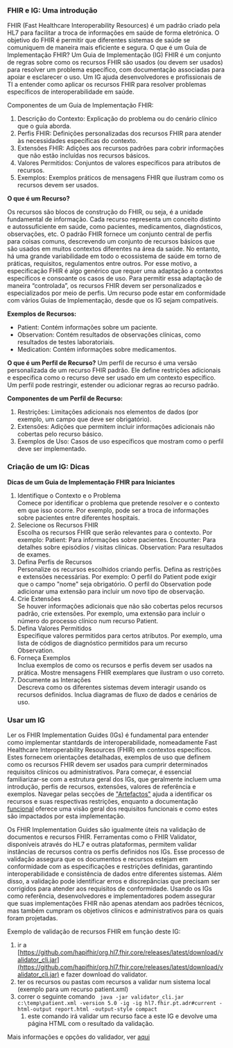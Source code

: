 ### FHIR e IG: Uma introdução

FHIR (Fast Healthcare Interoperability Resources) é um padrão criado pela HL7 para facilitar a troca de
informações em saúde de forma eletrónica. O objetivo do FHIR é permitir que diferentes sistemas de saúde se
comuniquem de maneira mais eficiente e segura.
O que é um Guia de Implementação FHIR?
Um Guia de Implementação (IG) FHIR é um conjunto de regras sobre como os recursos FHIR são usados (ou devem ser
usados) para resolver um problema específico, com documentação associadas para apoiar e esclarecer o uso. Um IG
ajuda desenvolvedores e profissionais de TI a entender como aplicar os recursos FHIR para resolver problemas
específicos de interoperabilidade em saúde.

Componentes de um Guia de Implementação FHIR:
1. Descrição do Contexto: Explicação do problema ou do cenário clínico que o guia aborda.
2. Perfis FHIR: Definições personalizadas dos recursos FHIR para atender às necessidades específicas do contexto.
3. Extensões FHIR: Adições aos recursos padrões para cobrir informações que não estão incluídas nos recursos
básicos.
4. Valores Permitidos: Conjuntos de valores específicos para atributos de recursos.
5. Exemplos: Exemplos práticos de mensagens FHIR que ilustram como os recursos devem ser usados.


**O que é um Recurso?**

Os recursos são blocos de construção do FHIR, ou seja, é a unidade fundamental de informação. Cada recurso representa
um conceito distinto e autossuficiente em saúde, como pacientes, medicamentos, diagnósticos, observações, etc.
O padrão FHIR fornece um conjunto central de perfis para coisas comuns, descrevendo um conjunto de recursos básicos
que são usados em muitos contextos diferentes na área da saúde. No entanto, há uma grande variabilidade em todo o
ecossistema de saúde em torno de práticas, requisitos, regulamentos entre outros.
Por esse motivo, a especificação FHIR é algo genérico que requer uma adaptação a contextos específicos e consoante os
casos de uso. Para permitir essa adaptação de maneira “controlada”, os recursos FHIR devem ser personalizados e
especializados por meio de perfis.
Um recurso pode estar em conformidade com vários Guias de Implementação, desde que os IG sejam compatíveis.

**Exemplos de Recursos:**
* Patient: Contém informações sobre um paciente.
* Observation: Contém resultados de observações clínicas, como resultados de testes laboratoriais.
* Medication: Contém informações sobre medicamentos.

**O que é um Perfil de Recurso?**
Um perfil de recurso é uma versão personalizada de um recurso FHIR padrão. Ele define restrições adicionais e
especifica como o recurso deve ser usado em um contexto específico. Um perfil pode restringir, estender ou adicionar
regras ao recurso padrão.

**Componentes de um Perfil de Recurso:**
1. Restrições: Limitações adicionais nos elementos de dados (por exemplo, um campo que deve ser obrigatório).
2. Extensões: Adições que permitem incluir informações adicionais não cobertas pelo recurso básico.
3. Exemplos de Uso: Casos de uso específicos que mostram como o perfil deve ser implementado.

### Criação de um IG: Dicas

**Dicas de um Guia de Implementação FHIR para Iniciantes**

1. Identifique o Contexto e o Problema  
Comece por identificar o problema que pretende resolver e o contexto em que isso ocorre. Por exemplo, pode ser a troca
de informações sobre pacientes entre diferentes hospitais.
2. Selecione os Recursos FHIR  
Escolha os recursos FHIR que serão relevantes para o contexto. Por exemplo:
Patient: Para informações sobre pacientes.
Encounter: Para detalhes sobre episódios / visitas clínicas.
Observation: Para resultados de exames.
3. Defina Perfis de Recursos  
Personalize os recursos escolhidos criando perfis. Defina as restrições e extensões necessárias. Por exemplo:
O perfil do Patient pode exigir que o campo "nome" seja obrigatório.
O perfil do Observation pode adicionar uma extensão para incluir um novo tipo de observação.
4. Crie Extensões  
Se houver informações adicionais que não são cobertas pelos recursos padrão, crie extensões. Por exemplo, uma extensão
para incluir o número do processo clínico num recurso Patient.
5. Defina Valores Permitidos  
Especifique valores permitidos para certos atributos. Por exemplo, uma lista de códigos de diagnóstico permitidos para
um recurso Observation.
6. Forneça Exemplos  
Inclua exemplos de como os recursos e perfis devem ser usados na prática. Mostre mensagens FHIR exemplares que
ilustram o uso correto.
7. Documente as Interações  
Descreva como os diferentes sistemas devem interagir usando os recursos definidos. Inclua diagramas de fluxo de dados
e cenários de uso.


### Usar um IG
Ler os FHIR Implementation Guides (IGs) é fundamental para entender como implementar stantdards de interoperabilidade, nomeadamente Fast Healthcare Interoperability Resources (FHIR) em contextos específicos. Estes fornecem orientações detalhadas, exemplos de uso que definem como os recursos FHIR devem ser usados para cumprir determinados requisitos clínicos ou administrativos. Para começar, é essencial familiarizar-se com a estrutura geral dos IGs, que geralmente incluem uma introdução, perfis de recursos, extensões, valores de referência e exemplos. Navegar pelas secções de ["Artefactos"](artifacts.html) ajuda a identificar os recursos e suas respectivas restrições, enquanto a documentação [funcional](background.html) oferece uma visão geral dos requisitos funcionais e como estes são impactados por esta implementação. 

Os FHIR Implementation Guides são igualmente úteis na validação de documentos e recursos FHIR. Ferramentas como o FHIR Validator, disponíveis através do HL7 e outras plataformas, permitem validar instâncias de recursos contra os perfis definidos nos IGs. Esse processo de validação assegura que os documentos e recursos estejam em conformidade com as especificações e restrições definidas, garantindo interoperabilidade e consistência de dados entre diferentes sistemas. Além disso, a validação pode identificar erros e discrepâncias que precisam ser corrigidos para atender aos requisitos de conformidade. Usando os IGs como referência, desenvolvedores e implementadores podem assegurar que suas implementações FHIR não apenas atendam aos padrões técnicos, mas também cumpram os objetivos clínicos e administrativos para os quais foram projetadas.

Exemplo de validação de recursos FHIR em função deste IG:
1. ir a [https://github.com/hapifhir/org.hl7.fhir.core/releases/latest/download/validator_cli.jar](https://github.com/hapifhir/org.hl7.fhir.core/releases/latest/download/validator_cli.jar) e fazer download do validator.
2. ter os recursos ou pastas com recursos a validar num sistema local (exemplo para um recurso patient.xml)
3. correr o seguinte comando ``` java -jar validator_cli.jar c:\temp\patient.xml -version 5.0 -ig -ig hl7.fhir.pt.adr#current -html-output report.html -output-style compact```
   1. este comando irá validar um recurso face a este IG e devolve uma página HTML com o resultado da validação.
   
Mais informações e opções do validador, ver [aqui](https://confluence.hl7.org/display/FHIR/Using+the+FHIR+Validator)